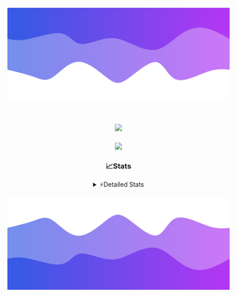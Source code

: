 ![Header](./header.png)
<div align="center">

<h1 align="center">
  <a href="https://git.io/typing-svg">
    <img src="https://readme-typing-svg.herokuapp.com/?lines=Hello,+There!+%F0%9F%91%8B;This+is+chicho.;Owner+on+Ocean;&center=true&size=25">
  </a>
</h1>
  
<p align="center">
  <img src="https://lanyard.cnrad.dev/api/852683595378196480" />
</p>

### 📈Stats
<details>
    <summary> ⚡Detailed Stats</summary>
    <br/>

<!--START_SECTION:waka-->
![Code Time](http://img.shields.io/badge/Code%20Time-490%20hrs%2021%20mins-blue)

![Profile Views](http://img.shields.io/badge/Profile%20Views-5-blue)

**🐱 My GitHub Data** 

> 📦 43.8 kB Used in GitHub's Storage 
 > 
> 🏆 48 Contributions in the Year 2023
 > 
> 🚫 Not Opted to Hire
 > 
> 📜 12 Public Repositories 
 > 
> 🔑 7 Private Repositories 
 > 
**I'm a Night 🦉** 

```text
🌞 Morning                17 commits          █░░░░░░░░░░░░░░░░░░░░░░░░   04.90 % 
🌆 Daytime                37 commits          ███░░░░░░░░░░░░░░░░░░░░░░   10.66 % 
🌃 Evening                155 commits         ███████████░░░░░░░░░░░░░░   44.67 % 
🌙 Night                  138 commits         ██████████░░░░░░░░░░░░░░░   39.77 % 
```
📅 **I'm Most Productive on Tuesday** 

```text
Monday                   19 commits          █░░░░░░░░░░░░░░░░░░░░░░░░   05.48 % 
Tuesday                  101 commits         ███████░░░░░░░░░░░░░░░░░░   29.11 % 
Wednesday                63 commits          █████░░░░░░░░░░░░░░░░░░░░   18.16 % 
Thursday                 46 commits          ███░░░░░░░░░░░░░░░░░░░░░░   13.26 % 
Friday                   36 commits          ███░░░░░░░░░░░░░░░░░░░░░░   10.37 % 
Saturday                 31 commits          ██░░░░░░░░░░░░░░░░░░░░░░░   08.93 % 
Sunday                   51 commits          ████░░░░░░░░░░░░░░░░░░░░░   14.70 % 
```


📊 **This Week I Spent My Time On** 

```text
🕑︎ Time Zone: America/Argentina/Buenos_Aires

💬 Programming Languages: 
Python                   6 hrs 53 mins       █████████████░░░░░░░░░░░░   52.33 % 
HTML                     3 hrs 6 mins        ██████░░░░░░░░░░░░░░░░░░░   23.57 % 
JavaScript               2 hrs 52 mins       █████░░░░░░░░░░░░░░░░░░░░   21.83 % 
Bash                     13 mins             ░░░░░░░░░░░░░░░░░░░░░░░░░   01.71 % 
YAML                     3 mins              ░░░░░░░░░░░░░░░░░░░░░░░░░   00.44 % 

🔥 Editors: 
VS Code                  13 hrs 9 mins       █████████████████████████   100.00 % 

🐱‍💻 Projects: 
Unknown Project          8 hrs 51 mins       █████████████████░░░░░░░░   67.32 % 
Coder                    2 hrs 14 mins       ████░░░░░░░░░░░░░░░░░░░░░   17.02 % 
ecommerce                1 hr 4 mins         ██░░░░░░░░░░░░░░░░░░░░░░░   08.21 % 
ocean-backend-v2         58 mins             ██░░░░░░░░░░░░░░░░░░░░░░░   07.45 % 

💻 Operating System: 
Windows                  13 hrs 9 mins       █████████████████████████   100.00 % 
```

**I Mostly Code in JavaScript** 

```text
JavaScript               9 repos             ████████░░░░░░░░░░░░░░░░░   32.14 % 
HTML                     4 repos             ████░░░░░░░░░░░░░░░░░░░░░   14.29 % 
CSS                      4 repos             ████░░░░░░░░░░░░░░░░░░░░░   14.29 % 
C#                       2 repos             ██░░░░░░░░░░░░░░░░░░░░░░░   07.14 % 
Batchfile                1 repo              █░░░░░░░░░░░░░░░░░░░░░░░░   03.57 % 
```




 Last Updated on 06/11/2023 22:11:45 UTC
<!--END_SECTION:waka-->
</details>

![Footer](./footer.png)
